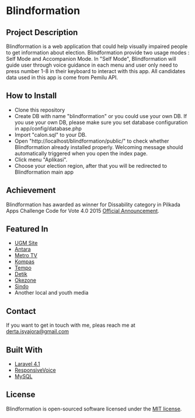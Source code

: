 # Blindformation #
## Project Description ##
Blindformation is a web application that could help visually impaired people to get information about election. Blindformation provide two usage modes : Self Mode and Accompanion Mode. In "Self Mode", Blindformation will guide user through voice guidance in each menu and user only need to press number 1-8 in their keyboard to interact with this app. All candidates data used in this app is come from Pemilu API.

## How to Install ##
- Clone this repository
- Create DB with name "blindformation" or you could use your own DB. If you use your own DB, please make sure you set database configuration in app/config/database.php
- Import "calon.sql" to your DB.
- Open "http://localhost/blindformation/public/" to check whether  Blindformation already installed properly. Welcoming message should automatically triggered when you open the index page.
-  Click menu "Aplikasi".
-  Choose your election region, after that you will be redirected to Blindformation main app 


## Achievement ##
Blindformation has awarded as winner for Dissability category in Pilkada Apps Challenge Code for Vote 4.0 2015 [Official Announcement](http://kpu.go.id/index.php/post/read/2015/4470/Daftar-Pemenang-Pilkada-Serentak-Apps-Challenge-Code-For-Vote-40/berita-terkini).

## Featured In ##
- [UGM Site](http://www.ugm.ac.id/en/news/10696-ugm.student.makes.election.information.apps.for.the.disabled)
- [Antara](http://www.antaranews.com/video/21854/aplikasi-informasi-pilkada-bagi-tunanetra)
- [Metro TV](http://video.metrotvnews.com/play/2015/11/11/449586/mahasiswa-ugm-buat-aplikasi-pilkada-khusus-kaum-disabilitas)
- [Kompas](http://biz.kompas.com/read/2015/11/12/092607428/KPU.Luncurkan.Aplikasi.untuk.Akses.Pilkada.Serentak.2015)
- [Tempo](http://www.tempo.co/read/news/2015/11/18/274719986/blindformation-untuk-tunanetra-dari-ugm)
- [Detik](http://news.detik.com/berita/3073500/hebat-mahasiswa-ugm-ini-buat-aplikasi-informasi-pilkada-bagi-tunanetra)
- [Okezone](http://news.okezone.com/read/2015/11/19/65/1252143/mahasiswa-ugm-ciptakan-aplikasi-pilkada-bagi-tunanetra)
- [Sindo](http://www.koran-sindo.com/news.php?r=6&n=112&date=2015-11-18)
- Another local and youth media

## Contact ##
If you want to get in touch with me, pleas reach me at [derta.isyajora@gmail.com](mailto:derta.isyajora@gmail.com)

## Built With ##
- [Laravel 4.1](https://laravel.com/)
- [ResponsiveVoice](https://responsivevoice.org/)
- [MySQL](https://www.mysql.com/)

## License ##
Blindformation is open-sourced software licensed under the [MIT license](https://opensource.org/licenses/MIT). 
